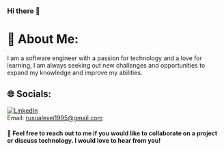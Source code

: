 ### Hi there 👋 


# 💫 About Me:
I am a software engineer with a passion for technology and a love for learning, I am always seeking out new challenges and opportunities to expand my knowledge and improve my abilities.


## 🌐 Socials:
[![LinkedIn](https://img.shields.io/badge/LinkedIn-%230077B5.svg?logo=linkedin&logoColor=white)](https://www.linkedin.com/in/alexei-rusu-dev/)<br/> 
Email: rusualexei1995@gmail.com



#### 💬 Feel free to reach out to me if you would like to collaborate on a project or discuss technology. I would love to hear from you!







